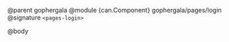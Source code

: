 @parent gophergala
@module {can.Component} gophergala/pages/login <pages-login>
@signature `<pages-login>`

@body

## <pages-login>

